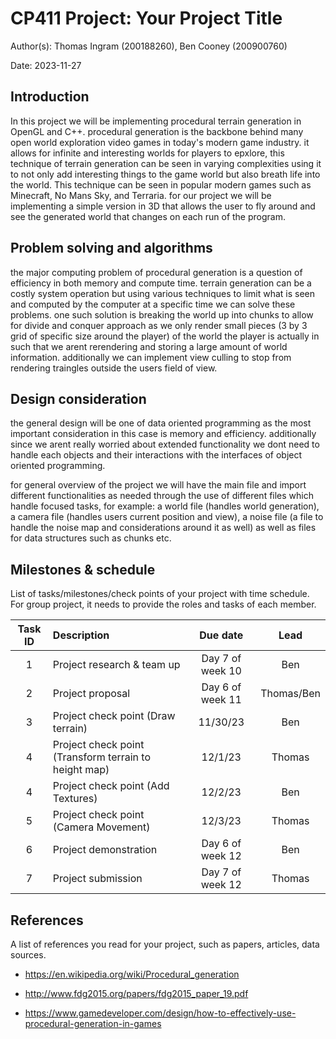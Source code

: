 # CP411 Project: Your Project Title

Author(s): Thomas Ingram (200188260), Ben Cooney (200900760)

Date: 2023-11-27


## Introduction 

In this project we will be implementing procedural terrain generation in OpenGL and C++. procedural generation is the backbone behind many open world exploration video games in today's modern game industry. it allows for infinite and interesting worlds for players to epxlore, this technique of terrain generation can be seen in varying complexities using it to not only add interesting things to the game world but also breath life into the world. This technique can be seen in popular modern games such as Minecraft, No Mans Sky, and Terraria. for our project we will be implementing a simple version in 3D that allows the user to fly around and see the generated world that changes on each run of the program.
 
## Problem solving and algorithms

the major computing problem of procedural generation is a question of efficiency in both memory and compute time. terrain generation can be a costly system operation but using various techniques to limit what is seen and computed by the computer at a specific time we can solve these problems. one such solution is breaking the world up into chunks to allow for divide and conquer approach as we only render small pieces (3 by 3 grid of specific size around the player) of the world the player is actually in such that we arent rerendering and storing a large amount of world information. additionally we can implement view culling to stop from rendering traingles outside the users field of view.  

## Design consideration 

the general design will be one of data oriented programming as the most important consideration in this case is memory and efficiency. additionally since we arent really worried about extended functionality we dont need to handle each objects and their interactions with the interfaces of object oriented programming.

for general overview of the project we will have the main file and import different functionalities as needed through the use of different files which handle focused tasks, for example: a world file (handles world generation), a camera file (handles users current position and view), a noise file (a file to handle the noise map and considerations around it as well) as well as files for data structures such as chunks etc.

## Milestones & schedule

List of tasks/milestones/check points of your project with time schedule. For group project, it needs to provide the roles and tasks of each member.

| Task ID | Description   |  Due date | Lead   |
| :----:  | :------------ | :-----:   | :------: |
|  1      | Project research & team up | Day 7 of week 10 | Ben | 
|  2      | Project proposal | Day 6 of week 11 | Thomas/Ben |
|  3      | Project check point (Draw terrain) | 11/30/23 | Ben |
|  4      | Project check point (Transform terrain to height map) | 12/1/23 | Thomas |
|  4      | Project check point (Add Textures) | 12/2/23 | Ben |
|  5      | Project check point (Camera Movement) | 12/3/23 | Thomas |
|  6      | Project demonstration | Day 6 of week 12 | Ben |
|  7      | Project submission | Day 7 of week 12 | Thomas |

## References

A list of references you read for your project, such as papers, articles, data sources. 

- https://en.wikipedia.org/wiki/Procedural_generation

- http://www.fdg2015.org/papers/fdg2015_paper_19.pdf 

- https://www.gamedeveloper.com/design/how-to-effectively-use-procedural-generation-in-games
